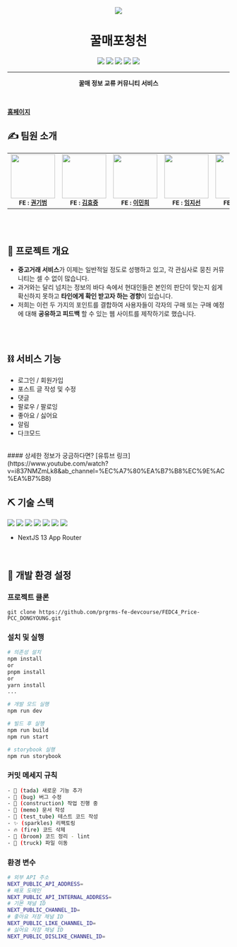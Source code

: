 <p align="center">
  <img src="https://github.com/prgrms-fe-devcourse/FEDC4_Price-PCC_DONGYOUNG/assets/83554018/bd3f4a69-5f36-48e1-a039-27872086db9b" />
</p>
<h1 align="center">꿀매포청천</h1>

<div align="center">
  <img src="https://img.shields.io/badge/Project_Name-꿀매포청천-yellow" />
  <img src="https://img.shields.io/badge/Issues-155-red" />
  <img src="https://img.shields.io/badge/Pull_Requests-161-blue" />
  <img src="https://img.shields.io/badge/Actions-453-green" />
  <img src="https://img.shields.io/badge/Project-Price_PCC-yellow" />
</div>

---

<p align="center"> <strong>꿀매 정보 교류 커뮤니티 서비스</strong>
    <br> 
</p>
<br/>

**[홈페이지](https://price-pcc.vercel.app/)**
<br/>

## ✍️ 팀원 소개 <a name = "team_intro"></a>

<table>
  <tbody>
    <tr>
      <td align="center"><img src="https://avatars.githubusercontent.com/u/66124037?v=4" width="100px;" alt=""/><br /><sub><b>FE : <a href="https://github.com/bomi8489">권기범</a></td>
      <td align="center"><img src="https://avatars.githubusercontent.com/u/59411107?v=4" width="100px;" alt=""/><br /><sub><b>FE : <a href="https://github.com/khj0426">김효중</a></td>
      <td align="center"><img src="https://avatars.githubusercontent.com/u/91667853?v=4" width="100px;" alt=""/><br /><sub><b>FE : <a href="https://github.com/leeminhee119">이민희</a></td>
      <td align="center"><img src="https://avatars.githubusercontent.com/u/83554018?v=4" width="100px;" alt=""/><br /><sub><b>FE : <a href="https://github.com/Lim-JiSeon">임지선</a></td>
      <td align="center"><img src="https://avatars.githubusercontent.com/u/71625012?v=4" width="100px;" alt=""/><br /><sub><b>FE : <a href="https://github.com/oaoong">정재희</a></td>
    </tr>
  </tbody>
</table>

<br><br>

## 🍯 프로젝트 개요 <a name = "project_intro"></a>

- **중고거래 서비스**가 이제는 일반적일 정도로 성행하고 있고, 각 관심사로 뭉친 커뮤니티는 셀 수 없이 많습니다.
- 과거와는 달리 넘치는 정보의 바다 속에서 현대인들은 본인의 판단이 맞는지 쉽게 확신하지 못하고 **타인에게 확인 받고자 하는 경향**이 있습니다.
- 저희는 이런 두 가지의 포인트를 결합하여 사용자들이 각자의 구매 또는 구매 예정에 대해 **공유하고 피드백** 할 수 있는 웹 사이트를 제작하기로 했습니다.

<br><br>

## ⛓️ 서비스 기능 <a name = "service_function"></a>

- 로그인 / 회원가입
- 포스트 글 작성 및 수정
- 댓글
- 팔로우 / 팔로잉
- 좋아요 / 싫어요
- 알림
- 다크모드

<br/>
#### 상세한 정보가 궁금하다면?
[유튜브 링크](https://www.youtube.com/watch?v=i837NMZmLk8&ab_channel=%EC%A7%80%EA%B7%B8%EC%9E%AC%EA%B7%B8)
<br/>

## ⛏️ 기술 스택 <a name = "tech_stack"></a>

<div style={display: 'flex'}>
  <img src="https://img.shields.io/badge/next.js-000000?style=for-the-badge&logo=next.js&logoColor=white">
  <img src="https://img.shields.io/badge/typescript-3178C6?style=for-the-badge&logo=typescript&logoColor=white">
  <img src="https://img.shields.io/badge/axios-5A29E4?style=for-the-badge&logo=axios&logoColor=white">
  <img src="https://img.shields.io/badge/reactquery-FF4154?style=for-the-badge&logo=reactquery&logoColor=white">
  <img src="https://img.shields.io/badge/sass-CC6699?style=for-the-badge&logo=sass&logoColor=white">
  <img src="https://img.shields.io/badge/storybook-FF4785?style=for-the-badge&logo=storybook&logoColor=white">
  <img src="https://img.shields.io/badge/figma-F24E1E?style=for-the-badge&logo=figma&logoColor=white">
</div>

- NextJS 13 App Router

<br/>

## 🏁 개발 환경 설정 <a name = "getting_started"></a>

### 프로젝트 클론

```
git clone https://github.com/prgrms-fe-devcourse/FEDC4_Price-PCC_DONGYOUNG.git
```

### 설치 및 실행

```bash
# 의존성 설치
npm install
or
pnpm install
or
yarn install
...

# 개발 모드 실행
npm run dev

# 빌드 후 실행
npm run build
npm run start

# storybook 실행
npm run storybook
```

### 커밋 메세지 규칙

```bash
- 🎉 (tada) 새로운 기능 추가
- 🐛 (bug) 버그 수정
- 🚧 (construction) 작업 진행 중
- 📝 (memo) 문서 작성
- 🧪 (test_tube) 테스트 코드 작성
- ✨ (sparkles) 리팩토링
- 🔥 (fire) 코드 삭제
- 🧹 (broom) 코드 정리 - lint
- 🚚 (truck) 파일 이동
```

### 환경 변수

```bash
# 외부 API 주소
NEXT_PUBLIC_API_ADDRESS=
# 배포 도메인
NEXT_PUBLIC_API_INTERNAL_ADDRESS=
# 기본 채널 ID
NEXT_PUBLIC_CHANNEL_ID=
# 좋아요 저장 채널 ID
NEXT_PUBLIC_LIKE_CHANNEL_ID=
# 싫어요 저장 채널 ID
NEXT_PUBLIC_DISLIKE_CHANNEL_ID=
```
